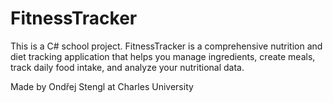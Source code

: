 # FitnessTracker

This is a C# school project.
FitnessTracker is a comprehensive nutrition and diet tracking application that helps you manage ingredients, create meals, track daily food intake, and analyze your nutritional data.

Made by Ondřej Stengl at Charles University
